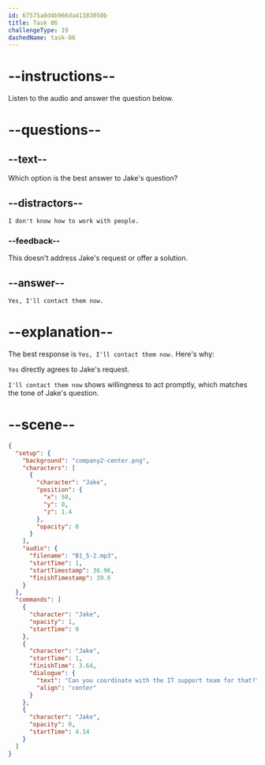 ```yaml
---
id: 67575a0d4b966da41383050b
title: Task 86
challengeType: 19
dashedName: task-86
---
```

<!-- (Audio) Can you coordinate with the IT support team for that? -->

<!-- SPEAKING -->

# --instructions--

Listen to the audio and answer the question below.

# --questions--

## --text--

Which option is the best answer to Jake's question?

## --distractors--

`I don't know how to work with people.`

### --feedback--

This doesn't address Jake's request or offer a solution.

## --answer--

`Yes, I'll contact them now.`

# --explanation--

The best response is `Yes, I'll contact them now.` Here's why:

`Yes` directly agrees to Jake's request.  

`I'll contact them now` shows willingness to act promptly, which matches the tone of Jake's question.

# --scene--

```json
{
  "setup": {
    "background": "company2-center.png",
    "characters": [
      {
        "character": "Jake",
        "position": {
          "x": 50,
          "y": 0,
          "z": 1.4
        },
        "opacity": 0
      }
    ],
    "audio": {
      "filename": "B1_5-2.mp3",
      "startTime": 1,
      "startTimestamp": 36.96,
      "finishTimestamp": 39.6
    }
  },
  "commands": [
    {
      "character": "Jake",
      "opacity": 1,
      "startTime": 0
    },
    {
      "character": "Jake",
      "startTime": 1,
      "finishTime": 3.64,
      "dialogue": {
        "text": "Can you coordinate with the IT support team for that?",
        "align": "center"
      }
    },
    {
      "character": "Jake",
      "opacity": 0,
      "startTime": 4.14
    }
  ]
}
```

